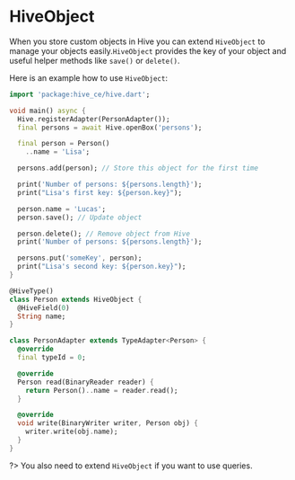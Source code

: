 # HiveObject

When you store custom objects in Hive you can extend `HiveObject` to manage your objects easily.`HiveObject` provides the key of your object and useful helper methods like `save()` or `delete()`.

Here is an example how to use `HiveObject`:

```dart
import 'package:hive_ce/hive.dart';

void main() async {
  Hive.registerAdapter(PersonAdapter());
  final persons = await Hive.openBox('persons');

  final person = Person()
    ..name = 'Lisa';

  persons.add(person); // Store this object for the first time

  print('Number of persons: ${persons.length}');
  print("Lisa's first key: ${person.key}");

  person.name = 'Lucas';
  person.save(); // Update object

  person.delete(); // Remove object from Hive
  print('Number of persons: ${persons.length}');

  persons.put('someKey', person);
  print("Lisa's second key: ${person.key}");
}

@HiveType()
class Person extends HiveObject {
  @HiveField(0)
  String name;
}

class PersonAdapter extends TypeAdapter<Person> {
  @override
  final typeId = 0;

  @override
  Person read(BinaryReader reader) {
    return Person()..name = reader.read();
  }

  @override
  void write(BinaryWriter writer, Person obj) {
    writer.write(obj.name);
  }
}
```

?> You also need to extend `HiveObject` if you want to use queries.
